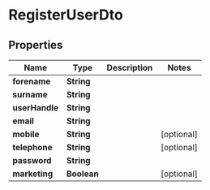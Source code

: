 

# RegisterUserDto


## Properties

| Name | Type | Description | Notes |
|------------ | ------------- | ------------- | -------------|
|**forename** | **String** |  |  |
|**surname** | **String** |  |  |
|**userHandle** | **String** |  |  |
|**email** | **String** |  |  |
|**mobile** | **String** |  |  [optional] |
|**telephone** | **String** |  |  [optional] |
|**password** | **String** |  |  |
|**marketing** | **Boolean** |  |  [optional] |



